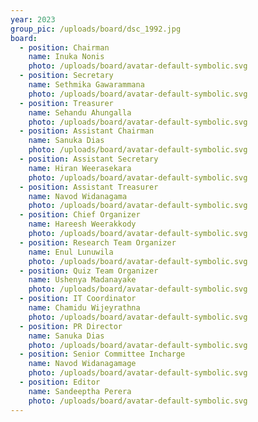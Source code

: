 ```yaml
---
year: 2023
group_pic: /uploads/board/dsc_1992.jpg
board:
  - position: Chairman
    name: Inuka Nonis
    photo: /uploads/board/avatar-default-symbolic.svg
  - position: Secretary
    name: Sethmika Gawarammana
    photo: /uploads/board/avatar-default-symbolic.svg
  - position: Treasurer
    name: Sehandu Ahungalla
    photo: /uploads/board/avatar-default-symbolic.svg
  - position: Assistant Chairman
    name: Sanuka Dias
    photo: /uploads/board/avatar-default-symbolic.svg
  - position: Assistant Secretary
    name: Hiran Weerasekara
    photo: /uploads/board/avatar-default-symbolic.svg
  - position: Assistant Treasurer
    name: Navod Widanagama
    photo: /uploads/board/avatar-default-symbolic.svg
  - position: Chief Organizer
    name: Hareesh Weerakkody
    photo: /uploads/board/avatar-default-symbolic.svg
  - position: Research Team Organizer
    name: Enul Lunuwila
    photo: /uploads/board/avatar-default-symbolic.svg
  - position: Quiz Team Organizer
    name: Ushenya Madanayake
    photo: /uploads/board/avatar-default-symbolic.svg
  - position: IT Coordinator
    name: Chamidu Wijeyrathna
    photo: /uploads/board/avatar-default-symbolic.svg
  - position: PR Director
    name: Sanuka Dias
    photo: /uploads/board/avatar-default-symbolic.svg
  - position: Senior Committee Incharge
    name: Navod Widanagamage
    photo: /uploads/board/avatar-default-symbolic.svg
  - position: Editor
    name: Sandeeptha Perera
    photo: /uploads/board/avatar-default-symbolic.svg
---
```

